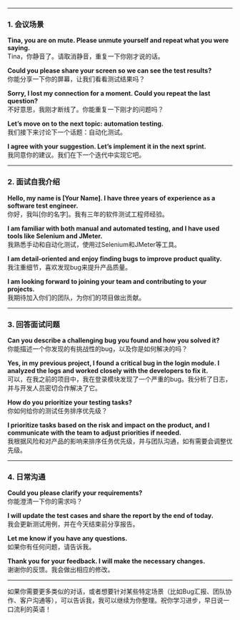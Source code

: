 

---

### 1. 会议场景

**Tina, you are on mute. Please unmute yourself and repeat what you were saying.**  
Tina，你静音了。请取消静音，重复一下你刚才说的话。

**Could you please share your screen so we can see the test results?**  
你能分享一下你的屏幕，让我们看看测试结果吗？

**Sorry, I lost my connection for a moment. Could you repeat the last question?**  
不好意思，我刚才断线了。你能重复一下刚才的问题吗？

**Let’s move on to the next topic: automation testing.**  
我们接下来讨论下一个话题：自动化测试。

**I agree with your suggestion. Let’s implement it in the next sprint.**  
我同意你的建议。我们在下一个迭代中实现它吧。

---

### 2. 面试自我介绍

**Hello, my name is [Your Name]. I have three years of experience as a software test engineer.**  
你好，我叫[你的名字]。我有三年的软件测试工程师经验。

**I am familiar with both manual and automated testing, and I have used tools like Selenium and JMeter.**  
我熟悉手动和自动化测试，使用过Selenium和JMeter等工具。

**I am detail-oriented and enjoy finding bugs to improve product quality.**  
我注重细节，喜欢发现bug来提升产品质量。

**I am looking forward to joining your team and contributing to your projects.**  
我期待加入你们的团队，为你们的项目做出贡献。

---

### 3. 回答面试问题

**Can you describe a challenging bug you found and how you solved it?**  
你能描述一个你发现的有挑战性的bug，以及你是如何解决的吗？

**Yes, in my previous project, I found a critical bug in the login module. I analyzed the logs and worked closely with the developers to fix it.**  
可以，在我之前的项目中，我在登录模块发现了一个严重的bug。我分析了日志，并与开发人员密切合作解决了它。

**How do you prioritize your testing tasks?**  
你如何给你的测试任务排序优先级？

**I prioritize tasks based on the risk and impact on the product, and I communicate with the team to adjust priorities if needed.**  
我根据风险和对产品的影响来排序任务优先级，并与团队沟通，如有需要会调整优先级。

---

### 4. 日常沟通

**Could you please clarify your requirements?**  
你能澄清一下你的需求吗？

**I will update the test cases and share the report by the end of today.**  
我会更新测试用例，并在今天结束前分享报告。

**Let me know if you have any questions.**  
如果你有任何问题，请告诉我。

**Thank you for your feedback. I will make the necessary changes.**  
谢谢你的反馈。我会做出相应的修改。

---

如果你需要更多类似的对话，或者想要针对某些特定场景（比如Bug汇报、团队协作、客户沟通等），可以告诉我，我可以继续为你整理。祝你学习进步，早日说一口流利的英语！
